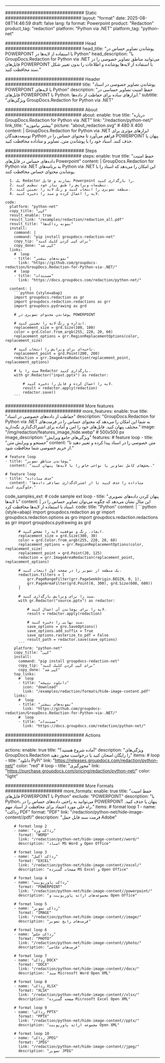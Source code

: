 
---
############################# Static ############################
layout: "format"
date:  2025-08-08T14:46:59
draft: false
lang: fa
format: Powerpoint
product: "Redaction"
product_tag: "redaction"
platform: "Python via .NET"
platform_tag: "python-net"

############################# Head ############################
head_title: "پوشاندن تصاویر حساس در POWERPOINT با استفاده از لایه‌ها در Python"
head_description: "با GroupDocs.Redaction for Python via .NET می‌توانید مناطق تصاویر خصوصی را در فایل‌های POWERPOINT با استفاده از لایه‌ها پوشانده و اطلاعات را بدون تغییر شکل سند محافظت کنید."

############################# Header ############################
title: "پوشاندن تصاویر خصوصی در اسناد POWERPOINT با لایه‌های Python" 
description: "حفظ امنیت تصاویر حساسی در فایل‌های POWERPOINT با Python. ابزارهای ساده برای حفاظت از داده‌ها."
subtitle: "ویژگی‌های GroupDocs.Redaction for Python via .NET" 

############################# About ############################
about:
    enable: true
    title: "درباره GroupDocs.Redaction for Python via .NET"
    link: "/redaction/python-net/"
    link_title: "بیشتر بیاموزید"
    picture: "about_redaction.svg" # 480 X 400
    content: |
       GroupDocs.Redaction for Python via .NET ابزارهای مؤثری برای توسعه‌دهندگان Python فراهم می‌آورد تا محتوای حساس را در POWERPOINT پنهان یا حذف کنند. اسناد خود را با پوشاندن متن، تصاویر و متاداده محافظت کنید.

############################# Steps ############################
steps:
    enable: true
    title: "حفظ امنیت داده‌های حساس در فایل‌های Powerpoint"
    content: |
      GroupDocs.Redaction for Python via .NET به برنامه‌های Python via .NET این امکان را می‌دهد که اسناد را با پوشاندن محتوای حساس محافظت کنند.
      
      1. یک Redactor بسازید و فایل Powerpoint را بارگذاری کنید.
      2. تنظیمات ویرایش را طبق نیاز خود تنظیم کنید.
      3. منطقه تصویری را انتخاب کنید و رنگ لایه را تعیین کنید.
      4. لایه را اعمال کرده و سند را ذخیره کنید.
   
    code:
      platform: "python-net"
      copy_title: "کپی"
      result_enable: true
      result_link: "/examples/redaction/redaction_all.pdf"
      result_title: "نمونه رداکت‌ها"
      install:
        command: |
        command: "pip install groupdocs-redaction-net"
        copy_tip: "برای کپی کردن کلیک کنید"
        copy_done: "کپی شد"
      links:
        #  loop
        - title: "نمونه‌های بیشتر"
          link: "https://github.com/groupdocs-redaction/GroupDocs.Redaction-for-Python-via-.NET/"
        #  loop
        - title: "مستندات"
          link: "https://docs.groupdocs.com/redaction/python-net/"
          
      content: |
        ```python {style=abap}
        import groupdocs.redaction as gr
        import groupdocs.redaction.redactions as grr
        import groupdocs.pydrawing as grd

        # پوشاندن محتوای تصویری در POWERPOINT

        # اندازه و رنگ لایه را تعیین کنید.
        replacement_size = grd.Size(100, 100)
        color = grd.Color.from_argb(255, 220, 20, 60)
        replacement_options = grr.RegionReplacementOptions(color, replacement_size)

        # ناحیه‌ای برای ویرایش را انتخاب کنید.
        replacement_point = grd.Point(200, 200)
        redaction = grr.ImageAreaRedaction(replacement_point, replacement_options)
                
        # سند را با Redactor بارگذاری کنید.
        with gr.Redactor("input.pptx") as redactor:

            # لایه را اعمال کرده و فایل را ذخیره کنید.
            result = redactor.apply(redaction)
            redactor.save()
        ```            


############################# More features ############################
more_features:
  enable: true
  title: "حفاظت از داده‌های خصوصی در اسناد"
  description: "GroupDocs.Redaction for Python via .NET به شما این امکان را می‌دهد که محتوای حساس را در فرمت‌های مختلف پنهان کنید. فایل‌های خود را امن و آماده برای اشتراک‌گذاری نگه‌دارید."
  image: "/img/redaction/features_image_hide.webp" # 500x500 px
  image_description: "ویژگی‌های جامع ویرایش"
  features:
    # feature loop
    - title: "جستجو و ویرایش متن"
      content: "متن خصوصی را در اسناد پیدا کرده و تغییر دهید تا از حریم خصوصی شما محافظت شود."

    # feature loop
    - title: "پوشاندن مناطق تصویر"
      content: "بخش‌های کامل تصاویر یا نواحی خاص را با لایه‌ها پنهان کنید."

    # feature loop
    - title: "حذف متاداده"
      content: "متاداده را حذف کنید تا از اشتراک‌گذاری تصادفی داده‌ها جلوگیری کنید."
      
  code_samples_ext:
    # code sample ext loop
    - title: "پنهان کردن داده‌های تصویری با لایه‌ها"
      content: |
        این مثال نشان می‌دهد که چگونه می‌توان تصاویر حساس را در اسناد با استفاده از لایه‌ها محافظت کرد.
      code:
        title: "Python"
        content: |
          ```python {style=abap}
          import groupdocs.redaction as gr
          import groupdocs.redaction.options as gro
          import groupdocs.redaction.redactions as grr
          import groupdocs.pydrawing as grd

          # ابعاد، رنگ و موقعیت لایه را مشخص کنید.
          replacement_size = grd.Size(300, 30)
          color = grd.Color.from_argb(255, 220, 20, 60)
          replacement_options = grr.RegionReplacementOptions(color, replacement_size)
          replacement_point = grd.Point(20, 125)
          redaction = grr.ImageAreaRedaction(replacement_point, replacement_options)

          # یک منطقه از تصویر را در صفحه اول انتخاب کنید.
          redaction.filters = [
              grr.PageRangeFilter(grr.PageSeekOrigin.BEGIN, 0, 1),
              grr.PageAreaFilter(grd.Point(0, 300), grd.Size(600, 600))
          ]

          # سند را برای ویرایش بارگذاری کنید.
          with gr.Redactor("source.pptx") as redactor:

              # لایه را برای پوشاندن آن اعمال کنید.
              result = redactor.apply(redaction)

              # سند نهایی را ذخیره کنید.
              save_options = gro.SaveOptions()
              save_options.add_suffix = True
              save_options.rasterize_to_pdf = False
              result_path = redactor.save(save_options)
          ```
        platform: "python-net"
        copy_title: "کپی"
        install:
          command: "pip install groupdocs-redaction-net"
          copy_tip: "برای کپی کردن کلیک کنید"
          copy_done: "کپی شد"
        top_links:
          #  loop
          - title: "دانلود نتیجه"
            icon: "download"
            link: "/examples/redaction/formats/hide-image-content.pdf"
        links:
          #  loop
          - title: "نمونه‌های بیشتر"
            link: "https://github.com/groupdocs-redaction/GroupDocs.Redaction-for-Python-via-.NET/"
          #  loop
          - title: "مستندات"
            link: "https://docs.groupdocs.com/redaction/python-net/"


############################# Actions ############################

actions:
  enable: true
  title: "آماده شروع هستید؟"
  description: "ویژگی‌های GroupDocs.Redaction را رایگان امتحان کنید یا درخواست مجوز دهید"
  items:
    #  loop
    - title: "دانلود PyPi"
      link: "https://releases.groupdocs.com/redaction/python-net/"
      color: "red"
        #  loop
    - title: "مجوزگیری"
      link: "https://purchase.groupdocs.com/pricing/redaction/python-net/"
      color: "light"


############################# More Formats #####################
more_formats:
    enable: true
    title: "حفظ امنیت فایل‌های POWERPOINT با Python"
    exclude: "POWERPOINT"
    description: "با Python، می‌توانید به راحتی داده‌های حساس را در POWERPOINT پنهان یا حذف کنید. راه حلی مورد اعتماد برای محافظت از اسناد مهم."
    items: 
        # format loop 1
        - name: "رداکت PDF"
          format: "PDF"
          link: "/redaction/python-net/hide-image-content//pdf/"
          description: "فرمت سند قابل حمل Adobe"

        # format loop 2
        - name: "رداکت ورد"
          format: "WORD"
          link: "/redaction/python-net/hide-image-content//word/"
          description: "اسناد MS Word و Open Office"
          
        # format loop 3
        - name: "رداکت اکسل"
          format: "EXCEL"
          link: "/redaction/python-net/hide-image-content//excel/"
          description: "صفحات گسترده MS Excel و Open Office"

        # format loop 4
        - name: "رداکت پاورپوینت"
          format: "POWERPOINT"
          link: "/redaction/python-net/hide-image-content//powerpoint/"
          description: "مجموعه‌های ارائه پاورپوینت و Open Office"

        # format loop 5
        - name: "رداکت تصویر"
          format: "IMAGE"
          link: "/redaction/python-net/hide-image-content//image/"
          description: "فرمت‌های رایج تصویر"

        # format loop 6
        - name: "رداکت عکس"
          format: "PHOTO"
          link: "/redaction/python-net/hide-image-content//photo/"
          description: "فرمت‌های عکاسی"

        # format loop 7
        - name: "رداکت DOCX"
          format: "DOCX"
          link: "/redaction/python-net/hide-image-content//docx/"
          description: "سند Microsoft Word Open XML"
          
        # format loop 8
        - name: "رداکت XLSX"
          format: "XLSX"
          link: "/redaction/python-net/hide-image-content//xlsx/"
          description: "صفحه گسترده Microsoft Excel Open XML"
          
        # format loop 9
        - name: "رداکت PPTX"
          format: "PPTX"
          link: "/redaction/python-net/hide-image-content//pptx/"
          description: "مجموعه ارائه پاورپوینت Open XML"

        # format loop 10
        - name: "رداکت JPEG"
          format: "JPEG"
          link: "/redaction/python-net/hide-image-content//jpeg/"
          description: "تصویر JPEG"


---